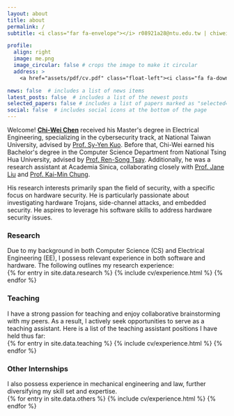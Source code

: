 ```yaml
---
layout: about
title: about
permalink: /
subtitle: <i class="far fa-envelope"></i> r08921a28@ntu.edu.tw | chiwei955201314@gmail.com

profile:
  align: right
  image: me.png
  image_circular: false # crops the image to make it circular
  address: >
    <a href="assets/pdf/cv.pdf" class="float-left"><i class="fa fa-download"></i> Resume/CV</a>

news: false  # includes a list of news items
latest_posts: false  # includes a list of the newest posts
selected_papers: false # includes a list of papers marked as "selected={true}"
social: false  # includes social icons at the bottom of the page
---
```

Welcome! <a href="#"><b>Chi-Wei Chen</b></a> received his Master's degree in Electrical Engineering, specializing in the cybersecurity track, at National Taiwan University, advised by <a href="https://homepage.ntu.edu.tw/~sykuo/">Prof. Sy-Yen Kuo</a>. Before that, Chi-Wei earned his Bachelor's degree in the Computer Science Department from National Tsing Hua University, advised by <a href="https://logoslab.github.io/">Prof. Ren-Song Tsay</a>. Additionally, he was a research assistant at Academia Sinica, collaborating closely with <a href="https://homepage.iis.sinica.edu.tw/pages/janeliu/contact_en.html">Prof. Jane Liu</a> and <a href="https://homepage.iis.sinica.edu.tw/~kmchung/">Prof. Kai-Min Chung</a>.

His research interests primarily span the field of security, with a specific focus on hardware security. He is particularly passionate about investigating hardware Trojans, side-channel attacks, and embedded security. He aspires to leverage his software skills to address hardware security issues.

<h3 id="research">Research</h3>
Due to my background in both Computer Science (CS) and Electrical Engineering (EE), I possess relevant experience in both software and hardware. The following outlines my research experience:
<div class="research publications">
  {% for entry in site.data.research %}
      {% include cv/experience.html %}                
  {% endfor %}
</div>

<h3 id="teaching">Teaching</h3>
I have a strong passion for teaching and enjoy collaborative brainstorming with my peers. As a result, I actively seek opportunities to serve as a teaching assistant. Here is a list of the teaching assistant positions I have held thus far:
<div class="teaching">
  {% for entry in site.data.teaching %}
      {% include cv/experience.html %}                
  {% endfor %}
</div>

<h3 id="others">Other Internships</h3>
I also possess experience in mechanical engineering and law, further diversifying my skill set and expertise.
<div class="others">
  {% for entry in site.data.others %}
    {% include cv/experience.html %}
  {% endfor %}
</div>



